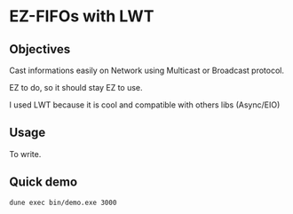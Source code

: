 # EZ-FIFOs with LWT

## Objectives

Cast informations easily on Network using Multicast or Broadcast protocol.

EZ to do, so it should stay EZ to use.

I used LWT because it is cool and compatible with others libs (Async/EIO)

## Usage

To write.

## Quick demo

```sh
dune exec bin/demo.exe 3000
```
